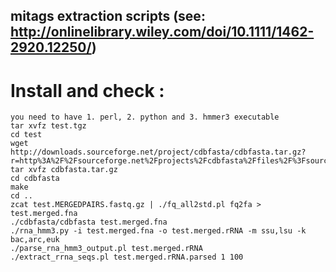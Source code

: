 ## mitags extraction scripts (see: http://onlinelibrary.wiley.com/doi/10.1111/1462-2920.12250/)

# Install and check :

    you need to have 1. perl, 2. python and 3. hmmer3 executable
    tar xvfz test.tgz
    cd test
    wget http://downloads.sourceforge.net/project/cdbfasta/cdbfasta.tar.gz?r=http%3A%2F%2Fsourceforge.net%2Fprojects%2Fcdbfasta%2Ffiles%2F%3Fsource%3Dnavbar
    tar xvfz cdbfasta.tar.gz
    cd cdbfasta
    make
    cd ..
    zcat test.MERGEDPAIRS.fastq.gz | ./fq_all2std.pl fq2fa > test.merged.fna
    ./cdbfasta/cdbfasta test.merged.fna
    ./rna_hmm3.py -i test.merged.fna -o test.merged.rRNA -m ssu,lsu -k bac,arc,euk
    ./parse_rna_hmm3_output.pl test.merged.rRNA
    ./extract_rrna_seqs.pl test.merged.rRNA.parsed 1 100
